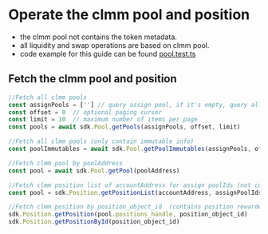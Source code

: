 # Operate the clmm pool and position

- the clmm pool not contains the token metadata.
- all liquidity and swap operations are based on clmm pool.
- code example for this guide can be found [pool.test.ts](https://github.com/CetusProtocol/cetus-clmm-sui-sdk/blob/main/tests/pool.test.ts)

## Fetch the clmm pool and position

```ts
//Fetch all clmm pools
const assignPools = [''] // query assign pool, if it's empty, query all.
const offset = 0  // optional paging cursor
const limit = 10  // maximum number of items per page
const pools = await sdk.Pool.getPools(assignPools, offset, limit)

//Fetch all clmm pools (only contain immutable info)
const poolImmutables = await sdk.Pool.getPoolImmutables(assignPools, offset, limit)

//Fetch clmm pool by poolAddress
const pool = await sdk.Pool.getPool(poolAddress)

//Fetch clmm position list of accountAddress for assign poolIds (not contains position rewarders)
const pool = sdk.Position.getPositionList(accountAddress, assignPoolIds)

//Fetch clmm position by position_object_id  (contains position rewarders)
sdk.Position.getPosition(pool.positions_handle, position_object_id)
sdk.Position.getPositionById(position_object_id)
```